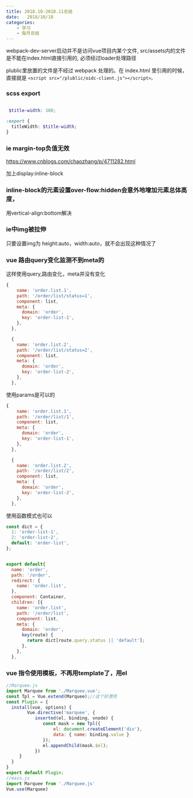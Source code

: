 ```yaml
---
title: 2018.10-2018.11总结 
date:   2018/10/18
categories: 
    - 学习
    - 每月总结 
---
```

webpack-dev-server启动并不是访问vue项目内某个文件, src/assets内的文件是不能在index.html直接引用的, 必须经过loader处理路径

plublic里放置的文件是不经过 webpack 处理的。在 index.html 里引用的时候，直接就是 ``<script src="/plublic/oidc-client.js"></script>。``

### scss export
```scss

 $title-width: 100;

:export {
  titleWidth: $title-width;
}
```
### ie margin-top负值无效

https://www.cnblogs.com/chaozhang/p/4711282.html

加上display:inline-block

### inline-block的元素设置over-flow:hidden会意外地增加元素总体高度，
用vertical-align:bottom解决

### ie中img被拉伸
只要设置img为 height:auto，width:auto，就不会出现这种情况了

### vue 路由query变化监测不到meta的
这样使用query,路由变化，meta并没有变化
```js
{
    name: 'order.list.1',
    path: '/order/list/status=1',
    component: list,
    meta: {
      domain: 'order',
      key: 'order-list-1',
    },
  },

  {
    name: 'order.list.2',
    path: '/order/list/status=2',
    component: list,
    meta: {
      domain: 'order',
      key: 'order-list-2',
    },
  },
```
使用params是可以的
```js
{
    name: 'order.list.1',
    path: '/order/list/1',
    component: list,
    meta: {
      domain: 'order',
      key: 'order-list-1',
    },
  },

  {
    name: 'order.list.2',
    path: '/order/list/2',
    component: list,
    meta: {
      domain: 'order',
      key: 'order-list-2',
    },
  },
```

使用函数模式也可以

```js
const dict = {
  1: 'order-list-1',
  2: 'order-list-2',
  default: 'order-list',
};


export default{
  name: 'order',
  path: '/order',
  redirect: {
    name: 'order.list',
  },
  component: Container,
  children: [{
    name: 'order.list',
    path: '/order/list',
    component: list,
    meta: {
      domain: 'order',
      key(route) {
        return dict[route.query.status || 'default'];
      },
    },
  },
```
### vue 指令使用模板，不再用template了，用el
```js
//Marquee.js
import Marquee from './Marquee.vue';
const Tpl = Vue.extend(Marquee);//这个好漂亮
const Plugin = {
  install(vue, options) {
        Vue.directive('marquee', {
           inserted(el, binding, vnode) {
              const mask = new Tpl({
                  el: document.createElement('div'),
                  data: { name: binding.value }
              });
              el.appendChild(mask.$el);
           })
     }   
  }
}
export default Plugin;
//main.js
import Marquee from './Marquee.js'
Vue.use(Marquee)
```